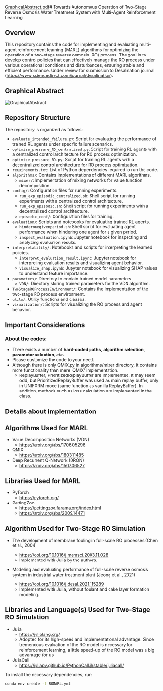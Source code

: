 [GraphicalAbstract.pdf](https://github.com/user-attachments/files/19578144/GraphicalAbstract.pdf)# Towards Autonomous Operation of Two-Stage Reverse Osmosis Water Treatment System with Multi-Agent Reinforcement Learning

## Overview

This repository contains the code for implementing and evaluating multi-agent reinforcement learning (MARL) algorithms for optimizing the operation of a two-stage reverse osmosis (RO) process. The goal is to develop control policies that can effectively manage the RO process under various operational conditions and disturbances, ensuring stable and efficient performance. Under review for submission to Desalination journal (https://www.sciencedirect.com/journal/desalination).

## Graphical Abstract
![GraphicalAbstract](https://github.com/user-attachments/assets/608ddaf7-ff39-4e18-aa3f-c72878d24ddf)



## Repository Structure

The repository is organized as follows:

-   `evaluate_intended_failure.py`: Script for evaluating the performance of trained RL agents under specific failure scenarios.
-   `optimize_pressure_RO_centralized.py`: Script for training RL agents with a centralized control architecture for RO process optimization.
-   `optimize_pressure_RO.py`: Script for training RL agents with a decentralized control architecture for RO process optimization.
-   `requirements.txt`: List of Python dependencies required to run the code.
-   `algorithms/`: Contains implementations of different MARL algorithms.
    -   `mixer/`: Implementation of mixing networks for value function decomposition.
-   `config/`: Configuration files for running experiments.
    -   `run_exp_episodic_centralized.sh`: Shell script for running experiments with a centralized control architecture.
    -   `run_exp_episodic.sh`: Shell script for running experiments with a decentralized control architecture.
    -   `episodic_conf/`: Configuration files for training.
-   `evaluation/`: Scripts and notebooks for evaluating trained RL agents.
    -   `hinderonegivenperiod.sh`: Shell script for evaluating agent performance when hindering one agent for a given period.
    -   `inspect_evaluation.ipynb`: Jupyter notebook for inspecting and analyzing evaluation results.
-   `interpretability/`: Notebooks and scripts for interpreting the learned policies.
    -   `interpret_evaluation_result.ipynb`: Jupyter notebook for interpreting evaluation results and visualizing agent behavior.
    -   `visualize_shap.ipynb`: Jupyter notebook for visualizing SHAP values to understand feature importance.
-   `parameters/`: Directory to contain trained model parameters.
    -   `VDN/`: Directory storing trained parameters for the VDN algorithm.
-   `TwoStageROProcessEnvironment/`: Contains the implementation of the two-stage RO process environment.
-   `utils/`: Utility functions and classes.
-   `visualization/`: Scripts for visualizing the RO process and agent behavior.

## Important Considerations

### About the codes:
-   There exists a number of **hard-coded paths**, **algorithm selection**, **parameter selection**, _etc_.
-   Please customize the code to your need.
-   Although there is only QMIX.py in algorithms/mixer directory, it contains more functionality than mere 'QMIX' implementation.
    -   ReplayBuffer, PrioritizedReplayBuffer are implemented. It may seem odd, but PrioritizedReplayBuffer was used as main replay buffer, only in UNIFORM mode (same function as vanilla ReplayBuffer). In addition, methods such as loss calculation are implemented in the class.

## Details about implementation

## Algorithms Used for MARL
-   Value Decomposition Networks (VDN)
    -   https://arxiv.org/abs/1706.05296
-   QMIX
    -   https://arxiv.org/abs/1803.11485
-   Deep Recurrent Q-Network (DRQN)
    -   https://arxiv.org/abs/1507.06527

## Libraries Used for MARL
-   PyTorch
    -   https://pytorch.org/
-   PettingZoo
    -   https://pettingzoo.farama.org/index.html
    -   https://arxiv.org/abs/2009.14471


## Algorithm Used for Two-Stage RO Simulation
-   The development of membrane fouling in full-scale RO processes (Chen et al., 2004)
    -   https://doi.org/10.1016/j.memsci.2003.11.028
    -   Implemented with Julia by the authors.

-   Modeling and evaluating performance of full-scale reverse osmosis system in industrial water treatment plant (Jeong et al., 2021)
    -   https://doi.org/10.1016/j.desal.2021.115289
    -   Implemented with Julia, without foulant and cake layer formation modeling. 

## Libraries and Language(s) Used for Two-Stage RO Simulation
-   Julia
    -   https://julialang.org/
    -   Adopted for its high-speed and implementational advantage. Since tremendous evaluation of the RO model is necessary for reinforcement learning, a little speed-up of the RO model was a big advantage for us.
-   JuliaCall
    -   https://juliapy.github.io/PythonCall.jl/stable/juliacall/




To install the necessary dependencies, run:

```bash
conda env create -f ROMARL.yml
